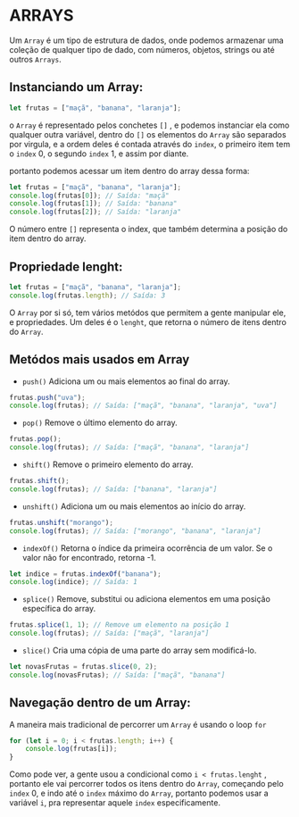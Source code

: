 # ARRAYS

Um `Array` é um tipo de estrutura de dados, onde podemos armazenar uma coleção de qualquer tipo de dado, com números, objetos, strings ou até outros `Arrays`.

## Instanciando um Array:

```javascript
let frutas = ["maçã", "banana", "laranja"];
```
o `Array` é representado pelos conchetes `[]` , e podemos instanciar ela como qualquer outra variável, dentro do `[]` os elementos do `Array` são separados por virgula, e a ordem deles é contada através do `index`, o primeiro item tem o `index` 0, o segundo `index` 1, e assim por diante.

portanto podemos acessar um item dentro do array dessa forma:

```javascript
let frutas = ["maçã", "banana", "laranja"];
console.log(frutas[0]); // Saída: "maçã"
console.log(frutas[1]); // Saída: "banana"
console.log(frutas[2]); // Saída: "laranja"

```

O número entre `[]` representa o index, que também determina a posição do item dentro do array.

## Propriedade lenght:

```javascript
let frutas = ["maçã", "banana", "laranja"];
console.log(frutas.length); // Saída: 3
```

O `Array` por si só, tem vários metódos que permitem a gente manipular ele, e propriedades. Um deles é o `lenght`, que retorna o número de itens dentro do `Array`.

## Metódos mais usados em Array

- `push()` Adiciona um ou mais elementos ao final do array.
```javascript
frutas.push("uva");
console.log(frutas); // Saída: ["maçã", "banana", "laranja", "uva"]

```

- `pop()` Remove o último elemento do array.
```javascript
frutas.pop();
console.log(frutas); // Saída: ["maçã", "banana", "laranja"]

```

- `shift()` Remove o primeiro elemento do array.
```javascript
frutas.shift();
console.log(frutas); // Saída: ["banana", "laranja"]

```

- `unshift()` Adiciona um ou mais elementos ao início do array.
```javascript
frutas.unshift("morango");
console.log(frutas); // Saída: ["morango", "banana", "laranja"]

```

- `indexOf()` Retorna o índice da primeira ocorrência de um valor. Se o valor não for encontrado, retorna -1.
```javascript
let indice = frutas.indexOf("banana");
console.log(indice); // Saída: 1

```

- `splice()` Remove, substitui ou adiciona elementos em uma posição específica do array.
```javascript
frutas.splice(1, 1); // Remove um elemento na posição 1
console.log(frutas); // Saída: ["maçã", "laranja"]

```

- `slice()` Cria uma cópia de uma parte do array sem modificá-lo.
```javascript
let novasFrutas = frutas.slice(0, 2);
console.log(novasFrutas); // Saída: ["maçã", "banana"]
```

## Navegação dentro de um Array:

A maneira mais tradicional de percorrer um `Array` é usando o loop `for`

```javascript
for (let i = 0; i < frutas.length; i++) {
    console.log(frutas[i]);
}
```

Como pode ver, a gente usou a condicional como `i < frutas.lenght` , portanto ele vai percorrer todos os itens dentro do `Array`, começando pelo `index` 0, e indo até o `index` máximo do `Array`, portanto podemos usar a variável `i`, pra representar aquele `index` especificamente.






